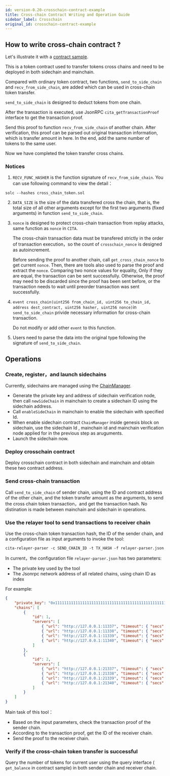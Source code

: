 ```yaml
---
id: version-0.20-crosschain-contract-example
title: Cross-chain Contract Writing and Operation Guide
sidebar_label: Crosschain
original_id: crosschain-contract-example
---
```


## How to write cross-chain contract ?

Let's illustrate it with a [contract sample](https://github.com/cryptape/test-contracts/blob/master/MyToken.sol).

This is a token contract used to transfer tokens cross chains and need to be deployed in both sidechain and mainchain.

Compared with ordinary token contract, two functions, `send_to_side_chain` and `recv_from_side_chain`, are added which can be used in cross-chain token transfer.

`send_to_side_chain` is designed to deduct tokens from one chain.

After the transaction is executed, use JsonRPC `cita_getTransactionProof` interface to get the transaction proof.

Send this proof to function `recv_from_side_chain` of another chain. After verification, this proof can be parsed out original transaction information,  which is transfer amount in here. In the end, add the same number of tokens to the same user.

Now we have completed the token transfer cross chains.

### Notices

1. `RECV_FUNC_HASHER` is the function signature of `recv_from_side_chain`. You can use following command to view the detail：

  ```shell
  solc --hashes cross_chain_token.sol
  ```

2. `DATA_SIZE` is the size of the data transfered cross the chain, that is, the total size of all other arguments except for the first two arguments (fixed arguments) in function  `send_to_side_chain`.

3. `nonce`  is designed to protect cross-chain transaction from replay attacks,  same function as `nonce` in `CITA`.

   The cross-chain transaction data must be transfered strictly in the order of transaction execution，so the count of `crosschain_nonce` is designed as autoincrement. 

   Before sending the proof to another chain, call `get_cross_chain_nonce` to get current `nonce`. Then, there are tools also used to parse the proof and extract the `nonce`. Comparing two nonce values for equality, Only if they are equal, the transaction can be sent successfully. Otherwise, the proof may need to be discarded since the proof has been sent before, or the transaction needs to wait until preorder transaction was sent successfully.

4. `event cross_chain(uint256 from_chain_id, uint256 to_chain_id, address dest_contract, uint256 hasher, uint256 nonce)`in `send_to_side_chain` privide necessary information for cross-chain transaction. 

   Do not modify or add other `event` to this function.

5. Users need to parse the data into the original type following the signature of `send_to_side_chain`.

## Operations

### Create, register，and launch sidechains

Currently, sidechains are managed using the [ChainManager](https://github.com/cryptape/cita/blob/develop/scripts/contracts/src/system/ChainManager.sol).

* Generate the private key and address of sidechain verification node, then call `newSideChain` in mainchain to create a sidechain ID using the sidechain address. 
* Call `enableSideChain` in mainchain to enable the sidechain with specified Id.
* When enable sidechain contract `ChainManager` inside genesis block on sidechain, use the sidechain Id , mainchain id and mainchain verification node applied for in the previous step as aruguments.
* Launch the sidechain now.

### Deploy crosschain contract

Deploy crosschain contract in both sidechain and mainchain and obtain these two contract address.

### Send cross-chain transaction

Call `send_to_side_chain` of sender chain,  using the ID and contract address of the other chain, and the token transfer amount as the arguments, to send the cross chain token transaction，and get the transaction hash.
No distination is made between mainchain and sidechain in operations.

### Use the relayer tool to send transactions to receiver chain

Use the cross-chain token transaction hash, the ID of the sender chain, and a configuration file as input arguments to invoke the tool:

```shell
cita-relayer-parser -c SEND_CHAIN_ID -t TX_HASH -f relayer-parser.json
```

In current，the configuration file `relayer-parser.json` has two parameters:

* The private key used by the tool
* The Jsonrpc network address of all related chains, using chain ID as index

For example:

```json
{
    "private_key": "0x1111111111111111111111111111111111111111111111111111111111111111",
    "chains": [
        {
            "id": 1,
            "servers": [
                { "url": "http://127.0.0.1:11337", "timeout": { "secs": 30, "nanos": 0 } },
                { "url": "http://127.0.0.1:11338", "timeout": { "secs": 30, "nanos": 0 } },
                { "url": "http://127.0.0.1:11339", "timeout": { "secs": 30, "nanos": 0 } },
                { "url": "http://127.0.0.1:11340", "timeout": { "secs": 30, "nanos": 0 } }
            ]
        },
        {
            "id": 2,
            "servers": [
                { "url": "http://127.0.0.1:21337", "timeout": { "secs": 30, "nanos": 0 } },
                { "url": "http://127.0.0.1:21338", "timeout": { "secs": 30, "nanos": 0 } },
                { "url": "http://127.0.0.1:21339", "timeout": { "secs": 30, "nanos": 0 } },
                { "url": "http://127.0.0.1:21340", "timeout": { "secs": 30, "nanos": 0 } }
            ]
        }
    ]
}
```

Main task of this tool：

* Based on the input parameters, check the transaction proof of the sender chain.
* According to the transaction proof, get the ID of the receiver chain.
* Send the proof to the receiver chain.

### Verify if the cross-chain token transfer is successful

Query the number of tokens for current user using the query interface ( `get_balance` in contract sample) in both sender chain and receiver chain.